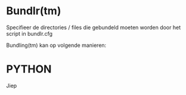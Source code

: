 # Bundlr(tm)
Specifieer de directories / files die gebundeld moeten worden door het script in bundlr.cfg

Bundling(tm) kan op volgende manieren: 

# PYTHON
Jiep
